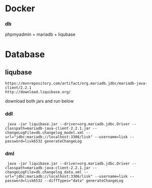 # Docker

### db

phpmyadmin + mariadb + liqubase

# Database

## liqubase

```
https://mvnrepository.com/artifact/org.mariadb.jdbc/mariadb-java-client/2.2.1
http://download.liquibase.org/
```

download both jars and run below

### ddl
```
 java -jar liquibase.jar --driver=org.mariadb.jdbc.Driver --classpath=mariadb-java-client-2.2.1.jar --changeLogFile=db.changelog_model.xml --url="jdbc:mariadb://localhost:3306/lisk" --username=lisk --password=lisk6532 generateChangeLog
```
### dml
```
 java -jar liquibase.jar --driver=org.mariadb.jdbc.Driver --classpath=mariadb-java-client-2.2.1.jar --changeLogFile=db.changelog_data.xml --url="jdbc:mariadb://localhost:3306/lisk" --username=lisk --password=lisk6532 --diffTypes="data" generateChangeLog
```
